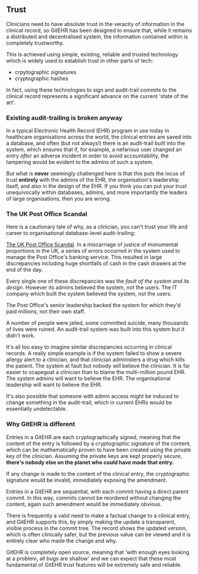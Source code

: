 ## Trust

Clinicians need to have absolute trust in the veracity of information in the clinical record, so GitEHR has been designed to ensure that, while it remains a distributed and decentralised system, the information contained within is completely trustworthy.

This is achieved using simple, existing, reliable and trusted technology which is widely used to establish trust in other parts of tech:

* crpytographic signatures
* cryptographic hashes

In fact, using these technologies to sign and audit-trail commits to the clinical record represents a significant advance on the current 'state of the art'.

### Existing audit-trailing is broken anyway

In a typical Electronic Health Record (EHR) program in use today in healthcare organisations across the world, the clinical entries are saved into a database, and often (but not always!) there is an audit-trail built into the system, which ensures that if, for example, a nefarious user changed an entry *after* an adverse incident in order to avoid accountability, the tampering would be evident to the admins of such a system.

But what is **never** seemingly challenged here is that this puts the locus of trust **entirely** with the admins of the EHR, the organisation's leadership itself, and also in the design of the EHR. If you think you can put your trust unequivocally within databases, admins, and more importantly the leaders of large organisations, then you are wrong.

### The UK Post Office Scandal

Here is a cautionary tale of why, as a clinician, you can't trust your life and career to organisational database-level audit-trailing:

[The UK Post Office Scandal](https://en.wikipedia.org/wiki/British_Post_Office_scandal). In a miscarriage of justice of monumental proportions in the UK, a series of errors occurred in the system used to manage the Post Office's banking service. This resulted in large discrepancies including huge shortfalls of cash in the cash drawers at the end of the day.

Every single one of these discrepancies was the *fault of the system and its design*. However its admins believed the system, not the users. The IT company which built the system believed the system, not the users.

The Post Office's senior leadership backed the system for which they'd paid millions, not their own staff.

A number of people were jailed, some committed suicide, many thousands of lives were ruined. An audit-trail system was built into this system but it didn't work.

It's all too easy to imagine similar discrepancies occurring in clinical records. A really simple example is if the system failed to show a severe allergy alert to a clinician, and that clinician administers a drug which kills the patient. The system at fault but nobody will believe the clinician. It is far easier to scapegoat a clinician than to blame the multi-million pound EHR. The system admins will want to believe the EHR. The organisational leadership will want to believe the EHR.

It's also possible that someone with admin access might be induced to change something in the audit-trail, which in current EHRs would be essentially undetectable.

### Why GitEHR is different


Entries in a GitEHR are each cryptographically signed, meaning that the content of the entry is followed by a cryptographic signature of the content, which can be mathematically proven to have been created using the private key of the clinician. Assuming the private keys are kept properly secure, **there's nobody else on the planet who could have made that entry.**

If any change is made to the content of the clinical entry, the cryptographic signature would be invalid, immediately exposing the amendment.

Entries in a GitEHR are sequential, with each commit having a direct parent commit. In this way, commits cannot be reordered without changing the content, again such amendment would be immediately obvious.

There is frequently a valid need to make a factual change to a clinical entry, and GitEHR supports this, by simply making the update a transparent, visible process in the commit tree. The record shows the updated version, which is often clinically safer, but the previous value can be viewed and it is entirely clear who made the change and why.

GitEHR is completely open source, meaning that 'with enough eyes looking at a problem, all bugs are shallow' and we can expect that these most fundamental of GitEHR trust features will be extremely safe and reliable.